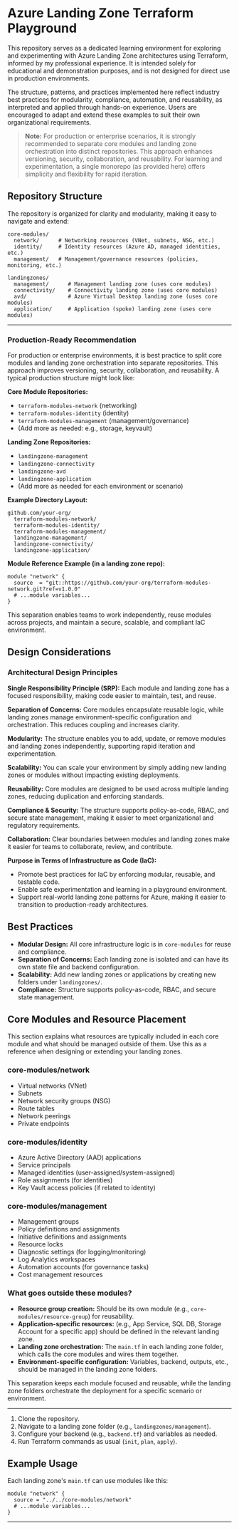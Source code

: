 

# Azure Landing Zone Terraform Playground

This repository serves as a dedicated learning environment for exploring and experimenting with Azure Landing Zone architectures using Terraform, informed by my professional experience. It is intended solely for educational and demonstration purposes, and is not designed for direct use in production environments.

The structure, patterns, and practices implemented here reflect industry best practices for modularity, compliance, automation, and reusability, as interpreted and applied through hands-on experience. Users are encouraged to adapt and extend these examples to suit their own organizational requirements.

> **Note:**
> For production or enterprise scenarios, it is strongly recommended to separate core modules and landing zone orchestration into distinct repositories. This approach enhances versioning, security, collaboration, and reusability. For learning and experimentation, a single monorepo (as provided here) offers simplicity and flexibility for rapid iteration.


## Repository Structure

The repository is organized for clarity and modularity, making it easy to navigate and extend:

```
core-modules/
  network/      # Networking resources (VNet, subnets, NSG, etc.)
  identity/     # Identity resources (Azure AD, managed identities, etc.)
  management/   # Management/governance resources (policies, monitoring, etc.)

landingzones/
  management/      # Management landing zone (uses core modules)
  connectivity/    # Connectivity landing zone (uses core modules)
  avd/             # Azure Virtual Desktop landing zone (uses core modules)
  application/     # Application (spoke) landing zone (uses core modules)
```

---

### Production-Ready Recommendation

For production or enterprise environments, it is best practice to split core modules and landing zone orchestration into separate repositories. This approach improves versioning, security, collaboration, and reusability. A typical production structure might look like:

**Core Module Repositories:**
- `terraform-modules-network` (networking)
- `terraform-modules-identity` (identity)
- `terraform-modules-management` (management/governance)
- (Add more as needed: e.g., storage, keyvault)

**Landing Zone Repositories:**
- `landingzone-management`
- `landingzone-connectivity`
- `landingzone-avd`
- `landingzone-application`
- (Add more as needed for each environment or scenario)

**Example Directory Layout:**
```
github.com/your-org/
  terraform-modules-network/
  terraform-modules-identity/
  terraform-modules-management/
  landingzone-management/
  landingzone-connectivity/
  landingzone-application/
```

**Module Reference Example (in a landing zone repo):**
```hcl
module "network" {
  source  = "git::https://github.com/your-org/terraform-modules-network.git?ref=v1.0.0"
  # ...module variables...
}
```

This separation enables teams to work independently, reuse modules across projects, and maintain a secure, scalable, and compliant IaC environment.

## Design Considerations

### Architectural Design Principles

**Single Responsibility Principle (SRP):**
Each module and landing zone has a focused responsibility, making code easier to maintain, test, and reuse.

**Separation of Concerns:**
Core modules encapsulate reusable logic, while landing zones manage environment-specific configuration and orchestration. This reduces coupling and increases clarity.

**Modularity:**
The structure enables you to add, update, or remove modules and landing zones independently, supporting rapid iteration and experimentation.

**Scalability:**
You can scale your environment by simply adding new landing zones or modules without impacting existing deployments.

**Reusability:**
Core modules are designed to be used across multiple landing zones, reducing duplication and enforcing standards.

**Compliance & Security:**
The structure supports policy-as-code, RBAC, and secure state management, making it easier to meet organizational and regulatory requirements.

**Collaboration:**
Clear boundaries between modules and landing zones make it easier for teams to collaborate, review, and contribute.

**Purpose in Terms of Infrastructure as Code (IaC):**
- Promote best practices for IaC by enforcing modular, reusable, and testable code.
- Enable safe experimentation and learning in a playground environment.
- Support real-world landing zone patterns for Azure, making it easier to transition to production-ready architectures.

## Best Practices
- **Modular Design:** All core infrastructure logic is in `core-modules` for reuse and compliance.
- **Separation of Concerns:** Each landing zone is isolated and can have its own state file and backend configuration.
- **Scalability:** Add new landing zones or applications by creating new folders under `landingzones/`.
- **Compliance:** Structure supports policy-as-code, RBAC, and secure state management.

## Core Modules and Resource Placement

This section explains what resources are typically included in each core module and what should be managed outside of them. Use this as a reference when designing or extending your landing zones.

### core-modules/network
- Virtual networks (VNet)
- Subnets
- Network security groups (NSG)
- Route tables
- Network peerings
- Private endpoints

### core-modules/identity
- Azure Active Directory (AAD) applications
- Service principals
- Managed identities (user-assigned/system-assigned)
- Role assignments (for identities)
- Key Vault access policies (if related to identity)

### core-modules/management
- Management groups
- Policy definitions and assignments
- Initiative definitions and assignments
- Resource locks
- Diagnostic settings (for logging/monitoring)
- Log Analytics workspaces
- Automation accounts (for governance tasks)
- Cost management resources

### What goes outside these modules?
- **Resource group creation:** Should be its own module (e.g., `core-modules/resource-group`) for reusability.
- **Application-specific resources:** (e.g., App Service, SQL DB, Storage Account for a specific app) should be defined in the relevant landing zone.
- **Landing zone orchestration:** The `main.tf` in each landing zone folder, which calls the core modules and wires them together.
- **Environment-specific configuration:** Variables, backend, outputs, etc., should be managed in the landing zone folders.

This separation keeps each module focused and reusable, while the landing zone folders orchestrate the deployment for a specific scenario or environment.

---
1. Clone the repository.
2. Navigate to a landing zone folder (e.g., `landingzones/management`).
3. Configure your backend (e.g., `backend.tf`) and variables as needed.
4. Run Terraform commands as usual (`init`, `plan`, `apply`).

## Example Usage
Each landing zone's `main.tf` can use modules like this:

```hcl
module "network" {
  source = "../../core-modules/network"
  # ...module variables...
}
```

---